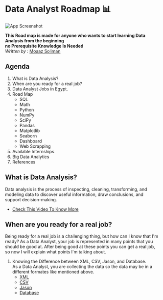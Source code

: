 # Data Analyst Roadmap 📊
![App Screenshot](https://images.pexels.com/photos/669610/pexels-photo-669610.jpeg?auto=compress&cs=tinysrgb&w=1260&h=750&dpr=1)

**This Road map is made for anyone who wants to start learning Data Analysis from the beginning \
no Prerequisite Knowledge Is Needed** \
*Written by* : [Moaaz Soliman](https://www.linkedin.com/in/moaazsolomon/)

## Agenda
1. What is Data Analysis?
2. When are you ready for a real job?
3. Data Analyst Jobs in Egypt.
4. Road Map
   - SQL
   - Math
   - Python
   - NumPy
   - SciPy
   - Pandas
   - Matplotlib
   - Seaborn
   - Dashboard
   - Web Scrapping
5. Available Internships
6. Big Data Analytics
7. References
## What is Data Analysis?
Data analysis is the process of inspecting, cleaning, transforming, and modeling data to discover useful information, draw conclusions, and support decision-making.
 - [Check This Video To Know More](https://www.youtube.com/watch?v=VykLcJ0kdB4&t=244s)
## When are you ready for a real job?
Being ready for a real job is a challenging thing, but how can I know that I'm ready?
As a Data Analyst, your job is represented in many points that you should be good at.
After being good at these points you can get a real job, so now I will explain what points I'm talking about.
1. Knowing the Difference between XML, CSV, Jason, and Database.\
   As a Data Analyst, you are collecting the data so the data may be in a different formates like mentioned above.
   - [XML](https://www.youtube.com/watch?v=3WLKXzTCWEs)
   - [CSV](https://www.youtube.com/watch?v=bKflBXozZ9c)
   - [Jason](https://www.youtube.com/watch?v=4dz4qDMwmCM)
   - [Database](https://www.youtube.com/watch?v=rQKJFlsifR8)

